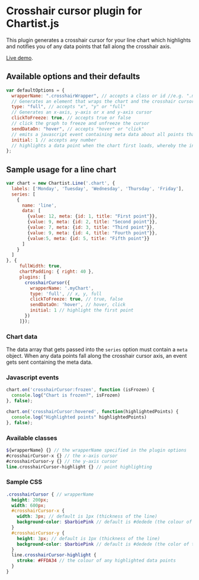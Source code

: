 # Crosshair cursor plugin for Chartist.js

This plugin generates a crosshair cursor for your line chart which highlights and notifies you of any data points that fall along the crosshair axis.

[Live demo](https://sroop.github.io/chartist-plugin-crosshairCursor/example.html).

## Available options and their defaults

```javascript
var defaultOptions = {
  wrapperName: ".crosshairWrapper", // accepts a class or id //e.g. ".myChart" or "#myChart"
  // Generates an element that wraps the chart and the crosshair cursor elements
  type: "full", // accepts "x", "y" or "full"
  // Generates an x-axis, y-axis or x and y-axis cursor
  clickToFreeze: true, // accepts true or false
  // click the graph to freeze and unfreeze the cursor
  sendDataOn: "hover", // accepts "hover" or "click"
  // emits a javascript event containing meta data about all points that fall along the crosshair axis
  initial: 1 // accepts any number
  // highlights a data point when the chart first loads, whereby the initial value, x, corresponds to the xth data point in your series
};
```

## Sample usage for a line chart

```javascript
var chart = new Chartist.Line('.chart', {
  labels: ['Monday', 'Tuesday', 'Wednesday', 'Thursday', 'Friday'],
  series: [
    {
      name: 'line',
      data: [
        {value: 12, meta: {id: 1, title: "First point"}},
        {value: 9, meta: {id: 2, title: "Second point"}},
        {value: 7, meta: {id: 3, title: "Third point"}},
        {value: 9, meta: {id: 4, title: "Fourth point"}},
        {value:5, meta: {id: 5, title: "Fifth point"}}
      ]
    }
  ]
}, {
     fullWidth: true,
     chartPadding: { right: 40 },
     plugins: [
       crosshairCursor({
         wrapperName: '.myChart',
         type: 'full', // x, y, full
         clickToFreeze: true, // true, false
         sendDataOn: 'hover', // hover, click
         initial: 1 // highlight the first point
       })
     ]});
```
### Chart data
The data array that gets passed into the `series` option must contain a `meta` object. When any data points fall along the crosshair cursor axis, an event gets sent containing the meta data.


### Javascript events

```javascript
chart.on('crosshairCursor:frozen', function (isFrozen) {
  console.log("Chart is frozen?", isFrozen)
}, false);

chart.on('crosshairCursor:hovered', function(highlightedPoints) {
  console.log("Highlighted points" highlightedPoints)
}, false);
```

### Available classes
```scss
${wrapperName} {} // the wrapperName specified in the plugin options
#crosshairCursor-x {} // the x-axis cursor
#crosshairCursor-y {} // the y-axis cursor
line.crosshairCursor-highlight {} // point highlighting
```

### Sample CSS 

```scss
.crosshairCursor { // wrapperName
  height: 200px;
  width: 600px;
  #crosshairCursor-x {
    width: 3px; // default is 1px (thickness of the line)
    background-color: $barbiePink // default is #dedede (the colour of the x-crosshair)
  }
  #crosshairCursor-y {
    height: 3px; // default is 1px (thickness of the line)
    background-color: $barbiePink // default is #dedede (the color of the y-crosshair)
  }
  line.crosshairCursor-highlight {
    stroke: #FFDA34 // the colour of any highlighted data points
  }
}
```
